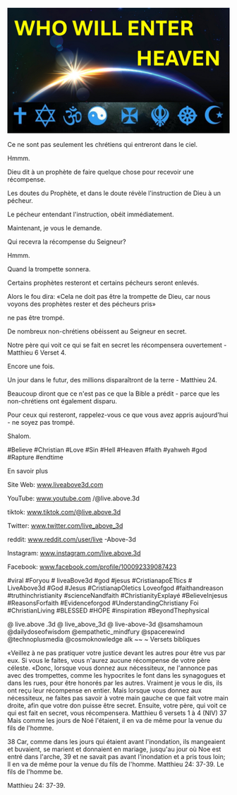 ![Video cover image](../cover.jpg "cover photo")

Ce ne sont pas seulement les chrétiens qui entreront dans le ciel.

Hmmm.

Dieu dit à un prophète de faire quelque chose pour recevoir une récompense.

Les doutes du Prophète, et dans le doute révèle l'instruction de Dieu à un pécheur.

Le pécheur entendant l'instruction, obéit immédiatement.

Maintenant, je vous le demande.

Qui recevra la récompense du Seigneur?

Hmmm.

Quand la trompette sonnera.

Certains prophètes resteront et certains pécheurs seront enlevés.

Alors le fou dira: «Cela ne doit pas être la trompette de Dieu, car nous voyons des prophètes rester et des pécheurs pris»

ne pas être trompé.

De nombreux non-chrétiens obéissent au Seigneur en secret.

Notre père qui voit ce qui se fait en secret les récompensera ouvertement - Matthieu 6 Verset 4.

Encore une fois.

Un jour dans le futur, des millions disparaîtront de la terre - Matthieu 24.

Beaucoup diront que ce n'est pas ce que la Bible a prédit - parce que les non-chrétiens ont également disparu.

Pour ceux qui resteront, rappelez-vous ce que vous avez appris aujourd'hui - ne soyez pas trompé.

Shalom.


#Believe #Christian #Love #Sin #Hell #Heaven #faith #yahweh #god #Rapture #endtime


En savoir plus

Site Web: www.liveabove3d.com

YouTube: www.youtube.com /@live.above.3d

tiktok: www.tiktok.com/@live.above.3d

Twitter: www.twitter.com/live_above_3d

reddit: www.reddit.com/user/live -Above-3d

Instagram: www.instagram.com/live.above.3d

Facebook: www.facebook.com/profile/100092339087423

#viral #Foryou # liveaBove3d #god #jesus #CristianapoETtics # LiveAbove3d #God #Jesus #CristianapOletics Loveofgod #faithandreason #truthinchristianity #scienceNandfaith #ChristianityExplayé #BelieveInjesus #ReasonsForfaith #Evidenceforgod #UnderstandingChristiany Foi #ChristianLiving #BLESSED #HOPE #inspiration #BeyondThephysical

@ live.above .3d @ live_above_3d @ live-above-3d @samshamoun @dailydoseofwisdom @empathetic_mindfury @spacerewind @technoplusmedia @cosmoknowledge alk ~~ ~ Versets bibliques


«Veillez à ne pas pratiquer votre justice devant les autres pour être vus par eux. Si vous le faites, vous n'aurez aucune récompense de votre père céleste.
«Donc, lorsque vous donnez aux nécessiteux, ne l'annonce pas avec des trompettes, comme les hypocrites le font dans les synagogues et dans les rues, pour être honorés par les autres. Vraiment je vous le dis, ils ont reçu leur récompense en entier. Mais lorsque vous donnez aux nécessiteux, ne faites pas savoir à votre main gauche ce que fait votre main droite, afin que votre don puisse être secret. Ensuite, votre père, qui voit ce qui est fait en secret, vous récompensera.
Matthieu 6 versets 1 à 4 (NIV)
37 Mais comme les jours de Noé l'étaient, il en va de même pour la venue du fils de l'homme.

38 Car, comme dans les jours qui étaient avant l'inondation, ils mangeaient et buvaient, se marient et donnaient en mariage, jusqu'au jour où Noe est entré dans l'arche,
39 et ne savait pas avant l'inondation et a pris tous loin; Il en va de même pour la venue du fils de l'homme.
Matthieu 24: 37-39. Le fils de l'homme be.

Matthieu 24: 37-39.
